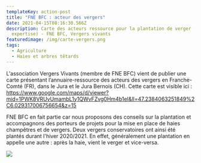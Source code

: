 ```yaml
---
templateKey: action-post
title: "FNE BFC : acteur des vergers"
date: 2021-04-15T08:16:30.566Z
description: Carte des acteurs ressource pour la plantation de verger (conseils,
  expertise) - FNE BFC, Vergers vivants
featuredimage: /img/carte-vergers.png
tags:
  - Agriculture
  - Haies et arbres têtards
---
```

L'association Vergers Vivants (membre de FNE BFC) vient de publier une carte présentant l’annuaire-ressource des acteurs des vergers en Franche-Comté (FR), dans le Jura et le Jura Bernois (CH). Cette carte est visible ici : <https://www.google.com/maps/d/viewer?mid=1PWK8VRUvUmambL1y1QWvFZvg0Hm4b1eI&ll=47.2384063251849%2C6.029317006756654&z=15>

FNE BFC en fait partie car nous proposons des conseils sur la plantation et accompagnons des porteurs de projets pour la mise en place de haies champêtres et de vergers. Deux vergers conservatoires ont ainsi été plantés durant l'hiver 2020/2021. En effet, généralement une plantation en appelle une autre : après la haie, vient le verger et vice-versa.

![](/img/img-0359.jpg?nf_resize=fit&w=400#img-center)